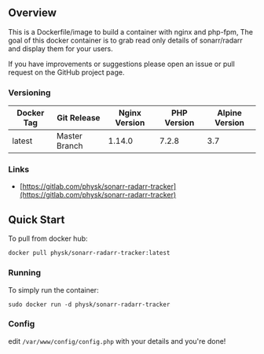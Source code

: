 ## Overview
This is a Dockerfile/image to build a container with nginx and php-fpm, The goal of this docker container is to grab read only details of sonarr/radarr and display them for your users.

If you have improvements or suggestions please open an issue or pull request on the GitHub project page.

### Versioning
| Docker Tag | Git Release | Nginx Version | PHP Version | Alpine Version |
|-----|-------|-----|--------|--------|
| latest | Master Branch |1.14.0 | 7.2.8 | 3.7 |

### Links
- [https://gitlab.com/physk/sonarr-radarr-tracker](https://gitlab.com/physk/sonarr-radarr-tracker)

## Quick Start
To pull from docker hub:
```
docker pull physk/sonarr-radarr-tracker:latest
```
### Running
To simply run the container:
```
sudo docker run -d physk/sonarr-radarr-tracker
```

### Config
edit ```/var/www/config/config.php``` with your details and you're done!
